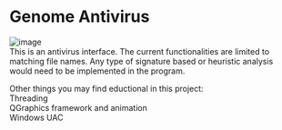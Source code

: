 # Genome Antivirus

![image](https://user-images.githubusercontent.com/22214754/63419840-5d68e680-c3ba-11e9-96c3-8e4f367513bc.png)  
This is an antivirus interface. The current functionalities are limited to matching file names. Any type of signature based or heuristic analysis would need to be implemented in the program.  

Other things you may find eductional in this project:    
Threading    
QGraphics framework and animation  
Windows UAC  


